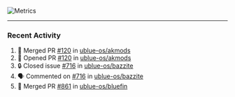 ![Metrics](https://metrics.lecoq.io/KyleGospo?template=classic&base=header%2C%20activity%2C%20community%2C%20repositories%2C%20metadata&base.indepth=false&base.hireable=false&base.skip=false&config.timezone=America%2FLos_Angeles)

---
### Recent Activity
<!--START_SECTION:activity-->
1. 🎉 Merged PR [#120](https://github.com/ublue-os/akmods/pull/120) in [ublue-os/akmods](https://github.com/ublue-os/akmods)
2. 💪 Opened PR [#120](https://github.com/ublue-os/akmods/pull/120) in [ublue-os/akmods](https://github.com/ublue-os/akmods)
3. 🔒 Closed issue [#716](https://github.com/ublue-os/bazzite/issues/716) in [ublue-os/bazzite](https://github.com/ublue-os/bazzite)
4. 🗣 Commented on [#716](https://github.com/ublue-os/bazzite/issues/716#issuecomment-1917561100) in [ublue-os/bazzite](https://github.com/ublue-os/bazzite)
5. 🎉 Merged PR [#861](https://github.com/ublue-os/bluefin/pull/861) in [ublue-os/bluefin](https://github.com/ublue-os/bluefin)
<!--END_SECTION:activity-->
